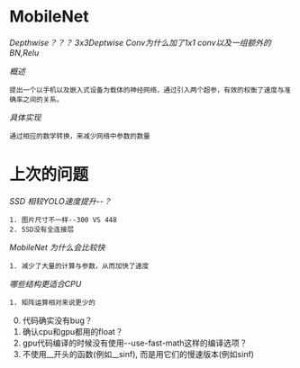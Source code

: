 **MobileNet**
===

*Depthwise？？？*
*3x3Deptwise Conv为什么加了1x1 conv以及一组额外的BN,Relu*

*概述*
        
    提出一个以手机以及嵌入式设备为载体的神经网络，通过引入两个超参，有效的权衡了速度与准确率之间的关系。

*具体实现*

    通过相应的数学转换，来减少网络中参数的数量


**上次的问题**
===

*SSD 相较YOLO速度提升--？*

    1. 图片尺寸不一样--300 VS 448
    2. SSD没有全连接层

*MobileNet 为什么会比较快*
    
    1. 减少了大量的计算与参数，从而加快了速度

*哪些结构更适合CPU*

    1. 矩阵运算相对来说更少的


0. 代码确实没有bug？
1. 确认cpu和gpu都用的float？
2. gpu代码编译的时候没有使用--use-fast-math这样的编译选项？
3. 不使用__开头的函数(例如__sinf), 而是用它们的慢速版本(例如sinf)


